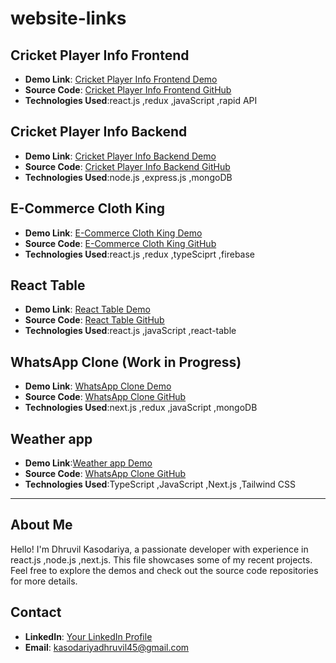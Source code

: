 # website-links

## Cricket Player Info Frontend

- **Demo Link**: [Cricket Player Info Frontend Demo](https://cricket-player-info-frontend-vbd3.vercel.app)
- **Source Code**: [Cricket Player Info Frontend GitHub](https://github.com/iambunty45/cricket-player-info-frontend)
- **Technologies Used**:react.js ,redux ,javaScript ,rapid API

## Cricket Player Info Backend

- **Demo Link**: [Cricket Player Info Backend Demo](https://cricket-player-info-backend.onrender.com)
- **Source Code**: [Cricket Player Info Backend GitHub](https://github.com/iambunty45/cricket-player-info-backend)
- **Technologies Used**:node.js ,express.js ,mongoDB

## E-Commerce Cloth King

- **Demo Link**: [E-Commerce Cloth King Demo](https://earnest-malabi-ec511e.netlify.app)
- **Source Code**: [E-Commerce Cloth King GitHub](https://github.com/dhruvil-kasodariya/E-Commerce-002-typeScript)
- **Technologies Used**:react.js ,redux ,typeSciprt ,firebase

## React Table

- **Demo Link**: [React Table Demo](https://react-table-murex.vercel.app)
- **Source Code**: [React Table GitHub](https://github.com/dhruvil-kasodariya/react-table)
- **Technologies Used**:react.js ,javaScript ,react-table

## WhatsApp Clone (Work in Progress)

- **Demo Link**: [WhatsApp Clone Demo](https://whats-app-clone-frontend.vercel.app)
- **Source Code**: [WhatsApp Clone GitHub](https://github.com/dhruvil-kasodariya/whatsApp-clone)
- **Technologies Used**:next.js ,redux ,javaScript ,mongoDB

## Weather app

- **Demo Link**:[Weather app Demo](https://weather-nextjs-mu.vercel.app)
- **Source Code**: [WhatsApp Clone GitHub](https://github.com/dhruvil-kasodariya/weather-nextjs)
- **Technologies Used**:TypeScript ,JavaScript ,Next.js ,Tailwind CSS

---

## About Me

Hello! I'm Dhruvil Kasodariya, a passionate developer with experience in react.js ,node.js ,next.js. This file showcases some of my recent projects. Feel free to explore the demos and check out the source code repositories for more details.

## Contact

- **LinkedIn**: [Your LinkedIn Profile](https://www.linkedin.com/in/dhruvil-kasodariya-968309213)
- **Email**: kasodariyadhruvil45@gmail.com



